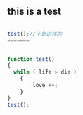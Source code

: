 ## this is a test
```javascript

test();//不是这样的
=======


function test()
{
  while ( life > die )
    {
        love ++;
    }
}
test();
```
